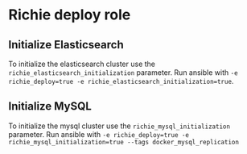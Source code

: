 # Richie deploy role

## Initialize Elasticsearch
To initialize the elasticsearch cluster use the `richie_elasticsearch_initialization` parameter.
Run ansible with `-e richie_deploy=true -e richie_elasticsearch_initialization=true`.

## Initialize MySQL
To initialize the mysql cluster use the `richie_mysql_initialization` parameter.
Run ansible with `-e richie_deploy=true -e richie_mysql_initialization=true --tags docker_mysql_replication`


